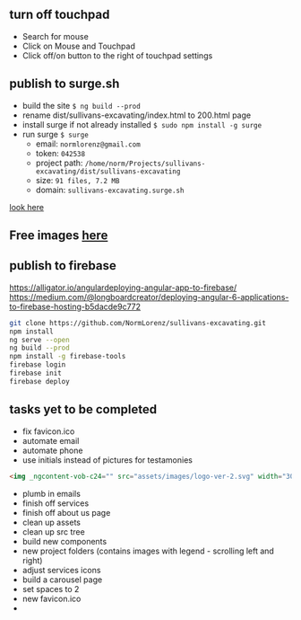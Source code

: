 ## turn off touchpad
* Search for mouse
* Click on Mouse and Touchpad
* Click off/on button to the right of touchpad settings

## publish to surge.sh
* build the site ```$ ng build --prod```
* rename dist/sullivans-excavating/index.html to 200.html page
* install surge if not already installed ```$ sudo npm install -g surge```
* run surge ```$ surge```
  * email: ```normlorenz@gmail.com```
  * token: ```042538```
  * project path: ```/home/norm/Projects/sullivans-excavating/dist/sullivans-excavating```
  * size: ```91 files, 7.2 MB```
  * domain: ```sullivans-excavating.surge.sh```

[look here](https://medium.com/@nioperas06/deploy-angular-apps-to-surge-7ee763db2235)

## Free images [here](www.pixabay.com)

## publish to firebase
https://alligator.io/angulardeploying-angular-app-to-firebase/
https://medium.com/@longboardcreator/deploying-angular-6-applications-to-firebase-hosting-b5dacde9c772

```bash
git clone https://github.com/NormLorenz/sullivans-excavating.git
npm install
ng serve --open
ng build --prod
npm install -g firebase-tools
firebase login
firebase init
firebase deploy
```

## tasks yet to be completed
* fix favicon.ico
* automate email
* automate phone
* use initials instead of pictures for testamonies

```html
<img _ngcontent-vob-c24="" src="assets/images/logo-ver-2.svg" width="304px" height="132px" alt="logo">
```
* plumb in emails
* finish off services
* finish off about us page
* clean up assets
* clean up src tree
* build new components
* new project folders (contains images with legend - scrolling left and right)
* adjust services icons
* build a carousel page 
* set spaces to 2
* new favicon.ico
* <!--END TESTIMONIAL-->
